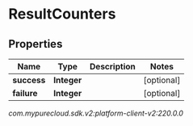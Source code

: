 # ResultCounters


## Properties

| Name | Type | Description | Notes |
| ------------ | ------------- | ------------- | ------------- |
| **success** | **Integer** |  |  [optional] |
| **failure** | **Integer** |  |  [optional] |




_com.mypurecloud.sdk.v2:platform-client-v2:220.0.0_
